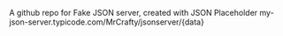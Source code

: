 A github repo for Fake JSON server, created with JSON Placeholder
my-json-server.typicode.com/MrCrafty/jsonserver/{data}

